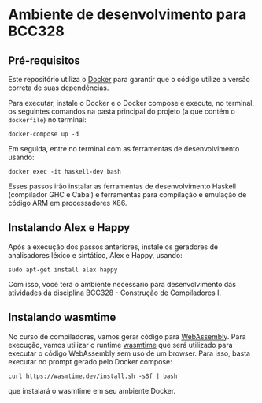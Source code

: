Ambiente de desenvolvimento para BCC328
=======================================

Pré-requisitos
-------------- 

Este repositório utiliza o [Docker](https://www.docker.com/) para 
garantir que o código utilize a versão 
correta de suas dependências.

Para executar, instale o Docker e o 
Docker compose e execute, no terminal, 
os seguintes comandos na pasta principal 
do projeto (a que contém o `dockerfile`) 
no terminal:

```
docker-compose up -d 
```

Em seguida, entre no terminal com as ferramentas
de desenvolvimento usando:

```
docker exec -it haskell-dev bash 
```

Esses passos irão instalar as ferramentas de
desenvolvimento Haskell (compilador GHC e Cabal) 
e ferramentas para compilação e emulação de código 
ARM em processadores X86.

Instalando Alex e Happy
----------------------- 

Após a execução dos passos anteriores, instale 
os geradores de analisadores léxico e sintático,
Alex e Happy, usando: 

```
sudo apt-get install alex happy 
```

Com isso, você terá o ambiente necessário para 
desenvolvimento das atividades da disciplina 
BCC328 - Construção de Compiladores I.

Instalando wasmtime
------------------- 

No curso de compiladores, vamos gerar código para 
[WebAssembly](https://en.wikipedia.org/wiki/WebAssembly). 
Para execução, vamos utilizar o runtime 
[wasmtime](https://wasmtime.dev/) que será utilizado 
para executar o código WebAssembly sem uso de um browser.
Para isso, basta executar no prompt gerado pelo Docker 
compose: 

```
curl https://wasmtime.dev/install.sh -sSf | bash
```

que instalará o wasmtime em seu ambiente Docker. 

